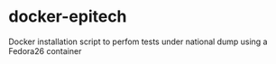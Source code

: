 # docker-epitech
Docker installation script to perfom tests  under national dump using a Fedora26 container 
